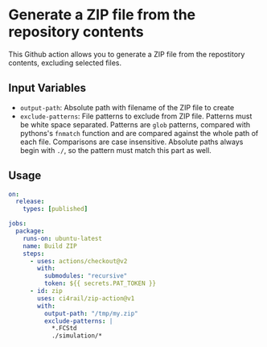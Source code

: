 # Generate a ZIP file from the repository contents

This Github action allows you to generate a ZIP file from the repostitory contents, excluding selected files.

## Input Variables

* `output-path`: Absolute path with filename of the ZIP file to create
* `exclude-patterns`: File patterns to exclude from ZIP file. Patterns must be white space separated. Patterns are `glob` patterns, compared with pythons's `fnmatch` function and are compared against the whole path of each file. Comparisons are case insensitive. Absolute paths always begin with `./`, so the pattern must match this part as well.

## Usage

```yaml
on:
  release:
    types: [published]

jobs:
  package:
    runs-on: ubuntu-latest
    name: Build ZIP
    steps:
      - uses: actions/checkout@v2
        with:
          submodules: "recursive"
          token: ${{ secrets.PAT_TOKEN }}
      - id: zip
        uses: ci4rail/zip-action@v1
        with:
          output-path: "/tmp/my.zip"
          exclude-patterns: |
            *.FCStd 
            ./simulation/*
```